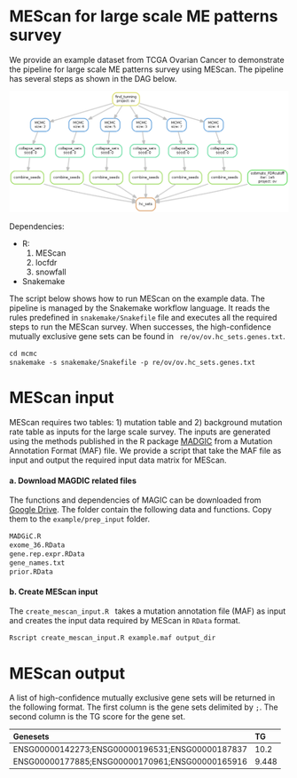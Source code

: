 # MEScan for large scale ME patterns survey
We provide an example dataset from TCGA Ovarian Cancer to demonstrate the pipeline for large scale ME patterns survey using MEScan. The pipeline has several steps as shown in the DAG below.

![pipeline](mcmc/snakemake/dag.mcmc.png)

Dependencies:
  * R:
    1. MEScan
    2. locfdr
    3. snowfall
  * Snakemake



The script below shows how to run MEScan on the example data. The pipeline is managed by the Snakemake workflow language. It reads the rules predefined in `snakemake/Snakefile` file and executes all the required steps to run the MEScan survey. When successes, the high-confidence mutually exclusive gene sets can be found in ` re/ov/ov.hc_sets.genes.txt`.

```
cd mcmc
snakemake -s snakemake/Snakefile -p re/ov/ov.hc_sets.genes.txt
```

# MEScan input
MEScan requires two tables: 1) mutation table and 2) background mutation rate table as inputs for the large scale survey. The inputs are generated using the methods published in the R package [MADGIC](https://www.ncbi.nlm.nih.gov/pubmed/25573922) from a  Mutation Annotation Format (MAF) file. We provide a script that take the MAF file as input and output the required input data matrix for MEScan.

#### a. Download MAGDIC related files

The functions and dependencies of MAGIC can be downloaded from [Google Drive](https://drive.google.com/a/g.uky.edu/file/d/15-QjT-8hqWin8gtJQzi5Y-wW3808_UKr/view?usp=sharing). The folder contain the following data and functions. Copy them to the `example/prep_input` folder.

```
MADGiC.R
exome_36.RData
gene.rep.expr.RData
gene_names.txt
prior.RData
```
#### b. Create MEScan input

The `create_mescan_input.R ` takes a mutation annotation file (MAF) as input and creates the input data required by MEScan in `RData` format. 

```
Rscript create_mescan_input.R example.maf output_dir
```



# MEScan output

A list of high-confidence mutually exclusive gene sets will be returned in the following format. The first column is the gene sets delimited by `;`. The second column is the TG score for the gene set.

| Genesets                                        | TG    |
| :---------------------------------------------- | :---- |
| ENSG00000142273;ENSG00000196531;ENSG00000187837 | 10.2  |
| ENSG00000177885;ENSG00000170961;ENSG00000165916 | 9.448 |

